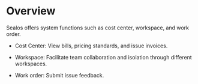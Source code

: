 # Overview

Sealos offers system functions such as cost center, workspace, and work order.

- Cost Center: View bills, pricing standards, and issue invoices.

- Workspace: Facilitate team collaboration and isolation through different workspaces.

- Work order: Submit issue feedback.
